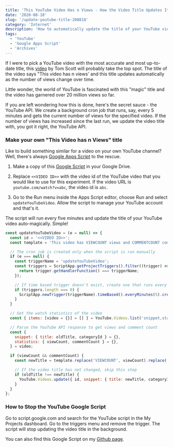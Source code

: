 ```yaml
---
title: 'This YouTube Video Has n Views - How the Video Title Updates Itself'
date: '2020-08-18'
slug: '/update-youtube-title-200818'
category: 'Internet'
description: 'How to automatically update the title of your YouTube video to accurately reflect the views and comment count in the title.'
tags:
  - 'YouTube'
  - 'Google Apps Script'
  - 'Archives'
---
```


If I were to pick a YouTube video with the most accurate and most up-to-date title, this [video](https://www.youtube.com/watch?v=BxV14h0kFs0) by Tom Scott will probably take the top spot. The title of the video says "This video has n views' and this title updates automatically as the number of views change over time.

Little wonder, the world of YouTube is fascinated with this "magic" title and the video has garnered over 20 million views so far.

If you are left wondering how this is done, here's the secret sauce - the YouTube API. We create a background cron job that runs, say, every 5 minutes and gets the current number of views for the specified video. If the number of views has increased since the last run, we update the video title with, you got it right, the YouTube API.

### Make your own "This Video has n Views" title

Like to build something similar for a video on your own YouTube channel? Well, there's always [Google Apps Script](/topic/google-apps-script) to the rescue.

1. Make a copy of this [Google Script](https://script.google.com/d/1BdIVA7grLIpTCndhAM1wRV7bD1Ix8X5WvIWD1nT1A99jrcxW3ZEwPw4C/edit?newcopy=true) in your Google Drive.

2. Replace `<<VIDEO ID>>` with the video id of the YouTube video that you would like to use for this experiment. If the video URL is `youtube.com/watch?v=abc`, the video id is `abc`.

3. Go to the Run menu inside the Apps Script editor, choose Run and select `updateYouTubeVideo`. Allow the script to manage your YouTube account and that's it.

The script will run every five minutes and update the title of your YouTube video auto-magically. Simple!

```javascript
const updateYouTubeVideo = (e = null) => {
  const id = '<<VIDEO ID>>';
  const template = 'This video has VIEWCOUNT views and COMMENTCOUNT comments';

  // The cron job is created only when the script is run manually
  if (e === null) {
    const triggerName = 'updateYouTubeVideo';
    const triggers = ScriptApp.getProjectTriggers().filter((trigger) => {
      return trigger.getHandlerFunction() === triggerName;
    });

    // If time based trigger doesn't exist, create one that runs every 5 minutes
    if (triggers.length === 0) {
      ScriptApp.newTrigger(triggerName).timeBased().everyMinutes(5).create();
    }
  }

  // Get the watch statistics of the video
  const { items: [video = {}] = [] } = YouTube.Videos.list('snippet,statistics', { id });

  // Parse the YouTube API response to get views and comment count
  const {
    snippet: { title: oldTitle, categoryId } = {},
    statistics: { viewCount, commentCount } = {},
  } = video;

  if (viewCount && commentCount) {
    const newTitle = template.replace('VIEWCOUNT', viewCount).replace('COMMENTCOUNT', commentCount);

    // If the video title has not changed, skip this step
    if (oldTitle !== newTitle) {
      YouTube.Videos.update({ id, snippet: { title: newTitle, categoryId } }, 'snippet');
    }
  }
};
```

### How to Stop the YouTube Google Script

Go to script.google.com and search for the YouTube script in the My Projects dashboard. Go to the triggers menu and remove the trigger. The script will stop updating the video title in the background.

You can also find this Google Script on my [Github page](https://github.com/labnol/code/tree/master/google-apps-script/youtube-views).
